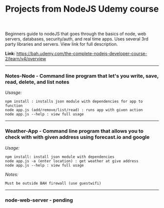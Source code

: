 <header><h1><b>Projects from NodeJS Udemy course</b></h1></header>

Beginners guide to nodeJS that goes through the basics of node, web servers, databases, security/auth, and real time apps.
Uses several 3rd party libraries and servers. View link for full description.

<b>Link:</b> <a>https://bah.udemy.com/the-complete-nodejs-developer-course-2/learn/v4/overview</a>

-------

<h3>Notes-Node - Command line program that let's you write, save, read, delete, and list notes</h3>

<i>Usasge:</i>

	npm install : installs json module with dependencies for app to function
	node app.js (add/remove/list/read) : runs app with given action
	node app.js --help : view full usage
	
-------

<h3>Weather-App - Command line program that allows you to check with with given address using forecast.io and google</h3>

<i>Usage:</i>
	
	npm install: install json module with dependencies
	node app.js -a (enter location) : get weather at give address
	node app.js --help : view full usage

<i>Notes:</i>
	
	Must be outside BAH firewall (use guestwifi)

-------

<h3>node-web-server - pending</h3>
